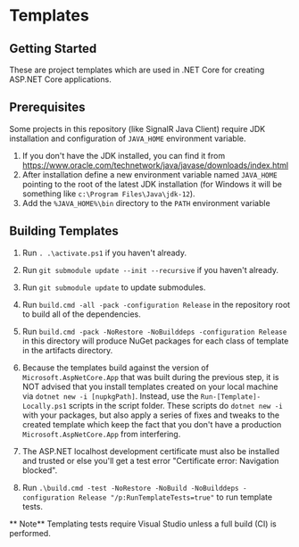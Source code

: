 # Templates

## Getting Started
These are project templates which are used in .NET Core for creating ASP.NET Core applications.

## Prerequisites
Some projects in this repository (like SignalR Java Client) require JDK installation and configuration of `JAVA_HOME` environment variable.
1. If you don't have the JDK installed, you can find it from https://www.oracle.com/technetwork/java/javase/downloads/index.html
1. After installation define a new environment variable named `JAVA_HOME` pointing to the root of the latest JDK installation (for Windows it will be something like `c:\Program Files\Java\jdk-12`).
1. Add the `%JAVA_HOME%\bin` directory to the `PATH` environment variable

## Building Templates
1. Run `. .\activate.ps1` if you haven't already.

1. Run `git submodule update --init --recursive` if you haven't already.
1. Run `git submodule update` to update submodules.
1. Run `build.cmd -all -pack -configuration Release` in the repository root to build all of the dependencies.
1. Run `build.cmd -pack -NoRestore -NoBuilddeps -configuration Release` in this directory will produce NuGet packages for each class of template in the artifacts directory.
1. Because the templates build against the version of `Microsoft.AspNetCore.App` that was built during the previous step, it is NOT advised that you install templates created on your local machine via `dotnet new -i [nupkgPath]`. Instead, use the `Run-[Template]-Locally.ps1` scripts in the script folder. These scripts do `dotnet new -i` with your packages, but also apply a series of fixes and tweaks to the created template which keep the fact that you don't have a production `Microsoft.AspNetCore.App` from interfering.
1. The ASP.NET localhost development certificate must also be installed and trusted or else you'll get a test error "Certificate error: Navigation blocked".
1. Run `.\build.cmd -test -NoRestore -NoBuild -NoBuilddeps -configuration Release "/p:RunTemplateTests=true"` to run template tests.

** Note** Templating tests require Visual Studio unless a full build (CI) is performed.
